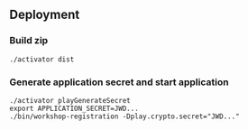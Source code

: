 

## Deployment

### Build zip

    ./activator dist 

### Generate application secret and start application

    ./activator playGenerateSecret 
    export APPLICATION_SECRET=JWD...     
    ./bin/workshop-registration -Dplay.crypto.secret="JWD..."

